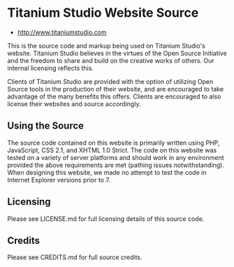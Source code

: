 Titanium Studio Website Source
==============================

- <http://www.titaniumstudio.com>

This is the source code and markup being used on Titanium Studio's website.
Titanium Studio believes in the virtues of the Open Source Initiative and
the freedom to share and build on the creative works of others. Our internal
licensing reflects this.

Clients of Titanium Studio are provided with the option of utilizing Open Source
tools in the production of their website, and are encouraged to take advantage
of the many benefits this offers.  Clients are encouraged to also license their
websites and source accordingly.

Using the Source
----------------

The source code contained on this website is primarily written using PHP,
JavaScript, CSS 2.1, and XHTML 1.0 Strict. The code on this website was tested
on a variety of server platforms and should work in any environment provided the
above requirements are met (pathing issues notwithstanding).  When designing
this website, we made no attempt to test the code in Internet Explorer versions
prior to 7.

Licensing
---------

Please see LICENSE.md for full licensing details of this source code.

Credits
-------

Please see CREDITS.md for full source credits.